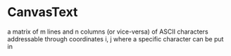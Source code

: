 # CanvasText
a matrix of m lines and n columns (or vice-versa) of ASCII characters addressable through coordinates i, j where a specific character can be put in
